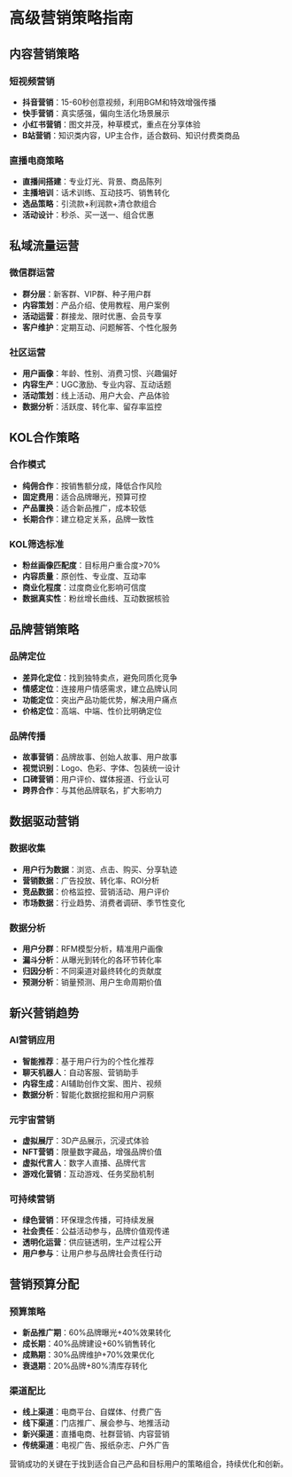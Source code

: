 # 高级营销策略指南

## 内容营销策略

### 短视频营销
- **抖音营销**：15-60秒创意视频，利用BGM和特效增强传播
- **快手营销**：真实感强，偏向生活化场景展示
- **小红书营销**：图文并茂，种草模式，重点在分享体验
- **B站营销**：知识类内容，UP主合作，适合数码、知识付费类商品

### 直播电商策略
- **直播间搭建**：专业灯光、背景、商品陈列
- **主播培训**：话术训练、互动技巧、销售转化
- **选品策略**：引流款+利润款+清仓款组合
- **活动设计**：秒杀、买一送一、组合优惠

## 私域流量运营

### 微信群运营
- **群分层**：新客群、VIP群、种子用户群
- **内容策划**：产品介绍、使用教程、用户案例
- **活动运营**：群接龙、限时优惠、会员专享
- **客户维护**：定期互动、问题解答、个性化服务

### 社区运营
- **用户画像**：年龄、性别、消费习惯、兴趣偏好
- **内容生产**：UGC激励、专业内容、互动话题
- **活动策划**：线上活动、用户大会、产品体验
- **数据分析**：活跃度、转化率、留存率监控

## KOL合作策略

### 合作模式
- **纯佣合作**：按销售额分成，降低合作风险
- **固定费用**：适合品牌曝光，预算可控
- **产品置换**：适合新品推广，成本较低
- **长期合作**：建立稳定关系，品牌一致性

### KOL筛选标准
- **粉丝画像匹配度**：目标用户重合度>70%
- **内容质量**：原创性、专业度、互动率
- **商业化程度**：过度商业化影响可信度
- **数据真实性**：粉丝增长曲线、互动数据核验

## 品牌营销策略

### 品牌定位
- **差异化定位**：找到独特卖点，避免同质化竞争
- **情感定位**：连接用户情感需求，建立品牌认同
- **功能定位**：突出产品功能优势，解决用户痛点
- **价格定位**：高端、中端、性价比明确定位

### 品牌传播
- **故事营销**：品牌故事、创始人故事、用户故事
- **视觉识别**：Logo、色彩、字体、包装统一设计
- **口碑营销**：用户评价、媒体报道、行业认可
- **跨界合作**：与其他品牌联名，扩大影响力

## 数据驱动营销

### 数据收集
- **用户行为数据**：浏览、点击、购买、分享轨迹
- **营销数据**：广告投放、转化率、ROI分析
- **竞品数据**：价格监控、营销活动、用户评价
- **市场数据**：行业趋势、消费者调研、季节性变化

### 数据分析
- **用户分群**：RFM模型分析，精准用户画像
- **漏斗分析**：从曝光到转化的各环节转化率
- **归因分析**：不同渠道对最终转化的贡献度
- **预测分析**：销量预测、用户生命周期价值

## 新兴营销趋势

### AI营销应用
- **智能推荐**：基于用户行为的个性化推荐
- **聊天机器人**：自动客服、营销助手
- **内容生成**：AI辅助创作文案、图片、视频
- **数据分析**：智能化数据挖掘和用户洞察

### 元宇宙营销
- **虚拟展厅**：3D产品展示，沉浸式体验
- **NFT营销**：限量数字藏品，增强品牌价值
- **虚拟代言人**：数字人直播、品牌代言
- **游戏化营销**：互动游戏、任务奖励机制

### 可持续营销
- **绿色营销**：环保理念传播，可持续发展
- **社会责任**：公益活动参与，品牌价值观传递
- **透明化运营**：供应链透明，生产过程公开
- **用户参与**：让用户参与品牌社会责任行动

## 营销预算分配

### 预算策略
- **新品推广期**：60%品牌曝光+40%效果转化
- **成长期**：40%品牌建设+60%销售转化
- **成熟期**：30%品牌维护+70%效果优化
- **衰退期**：20%品牌+80%清库存转化

### 渠道配比
- **线上渠道**：电商平台、自媒体、付费广告
- **线下渠道**：门店推广、展会参与、地推活动
- **新兴渠道**：直播电商、社群营销、内容营销
- **传统渠道**：电视广告、报纸杂志、户外广告

营销成功的关键在于找到适合自己产品和目标用户的策略组合，持续优化和创新。